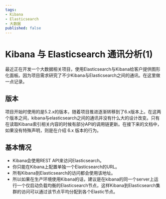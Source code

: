 ```yaml
---
tags:
- Kibana
- Elasticsearch
- 大数据
published: false
---
```

# Kibana 与 Elasticsearch 通讯分析(1)
最近正在开发一个大数据相关项目，使用Elasticsearch与Kibana给客户提供图形化面板。因为项目需求研究了不少Kibana与Elasticsearch之间的通讯。在这里做一点记录。
<!--more-->

## 版本

项目开始时使用的是5.2.x的版本，随着项目推进逐渐转移到了6.x版本上。在这两个版本之间，kibana与elasticsearch之间的通讯并没有什么大的设计改变。只有在读取Kibana索引相关内容的时候有部分API的调用链更新。在接下来的文档中，如果没有特殊声明，则是在介绍 6.x 版本的行为。

## 基本情况

* Kibana会使用REST API来访问Elasticsearch。
* 你只能在Kibana上配置单独一个Elasticsearch的URL。
* 所有Kibana到Elasticsearch的访问都会使用该地址。
* 所以如果在生产环境使用Kibana的话，建议是在kibana的同一个server上运行一个仅启动负载均衡的Elasticsearch节点，这样Kibana到Elasticsearch集群的访问可以通过该节点平均分配到各个Elastic节点。
